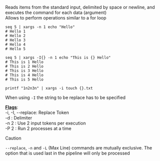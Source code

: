 Reads items from the standard input, delimited by space or newline, and executes the command for each data (argument)  
Allows to perform operations similar to a for loop

````shell
seq 5 | xargs -n 1 echo "Hello"
# Hello 1  
# Hello 2  
# Hello 3  
# Hello 4  
# Hello 5

seq 5 | xargs -I{} -n 1 echo "This is {} Hello"
# This is 1 Hello  
# This is 2 Hello  
# This is 3 Hello  
# This is 4 Hello  
# This is 5 Hello

printf "1n2n3n" | xargs -i touch {}.txt
````

When using `-I` the string to be replace has to be specified

**<u>Flags</u>**:  
-i, -I, --replace:  Replace Token  
-d : Delimiter  
-n 2 : Use 2 input tokens per execution  
-P 2 : Run 2 processes at a time

> [!CAUTION]
> `--replace`, `-n` and `-L` (Max Line) commands are mutually exclusive. The option that is used last in the pipeline will only be processed
